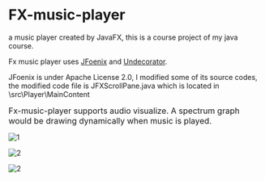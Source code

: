 # FX-music-player
a music player created by JavaFX, this is a course project of my java course.

Fx music player uses [JFoenix](https://github.com/jfoenixadmin/JFoenix) and [Undecorator](https://github.com/in-sideFX/Undecorator).

JFoenix is under Apache License 2.0, I modified some of its source codes, the modified code file is JFXScrollPane.java which is located in \src\Player\MainContent

<font size=3>Fx-music-player supports audio visualize. A spectrum graph would be drawing dynamically when music is played.</font>

![1](https://github.com/coyorkdow/FX-music-player/blob/master/1.png)

![2](https://github.com/coyorkdow/FX-music-player/blob/master/2.png)

![2](https://github.com/coyorkdow/FX-music-player/blob/master/3.gif)
